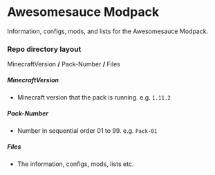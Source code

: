 # Awesomesauce Modpack
Information, configs, mods, and lists for the Awesomesauce Modpack.

### Repo directory layout
MinecraftVersion **/** Pack-Number **/** Files

##### MinecraftVersion
* Minecraft version that the pack is running. e.g. ```1.11.2```

##### Pack-Number
* Number in sequential order 01 to 99. e.g. ```Pack-01```

##### Files
* The information, configs, mods, lists etc.
